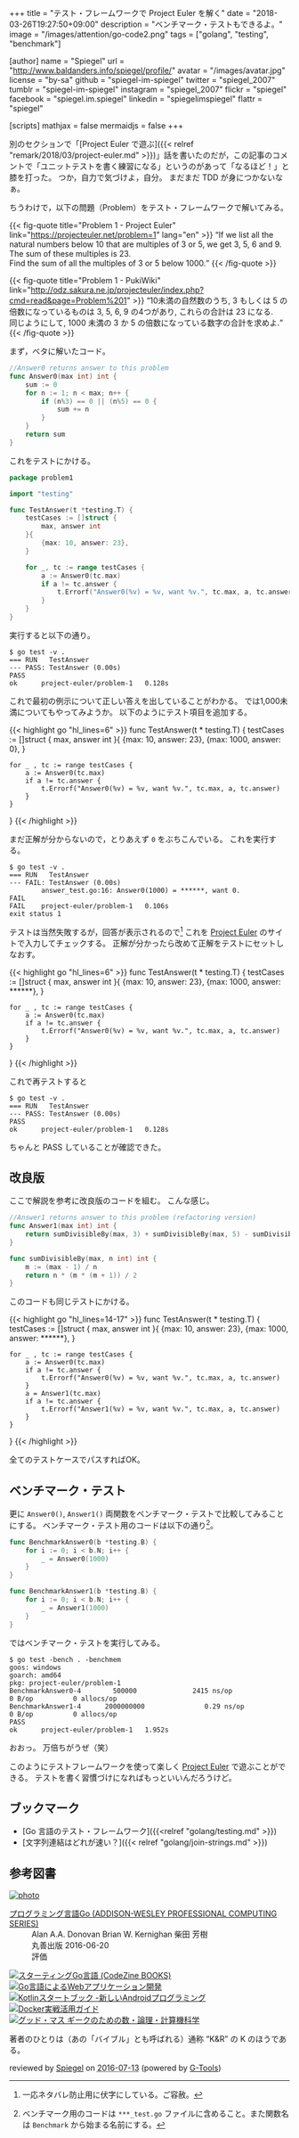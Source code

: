 +++
title = "テスト・フレームワークで Project Euler を解く"
date = "2018-03-26T19:27:50+09:00"
description = "ベンチマーク・テストもできるよ。"
image = "/images/attention/go-code2.png"
tags = ["golang", "testing", "benchmark"]

[author]
  name      = "Spiegel"
  url       = "http://www.baldanders.info/spiegel/profile/"
  avatar    = "/images/avatar.jpg"
  license   = "by-sa"
  github    = "spiegel-im-spiegel"
  twitter   = "spiegel_2007"
  tumblr    = "spiegel-im-spiegel"
  instagram = "spiegel_2007"
  flickr    = "spiegel"
  facebook  = "spiegel.im.spiegel"
  linkedin  = "spiegelimspiegel"
  flattr    = "spiegel"

[scripts]
  mathjax = false
  mermaidjs = false
+++

別のセクションで「[Project Euler で遊ぶ]({{< relref "remark/2018/03/project-euler.md" >}})」話を書いたのだが，この記事のコメントで「ユニットテストを書く練習になる」というのがあって「なるほど！」と膝を打った。
つか，自力で気づけよ，自分。
まだまだ TDD が身につかないなぁ。

ちうわけで，以下の問題（Problem）をテスト・フレームワークで解いてみる。

{{< fig-quote title="Problem 1 - Project Euler" link="https://projecteuler.net/problem=1" lang="en" >}}
<q>If we list all the natural numbers below 10 that are multiples of 3 or 5, we get 3, 5, 6 and 9. The sum of these multiples is 23.<br>
Find the sum of all the multiples of 3 or 5 below 1000.</q>
{{< /fig-quote >}}

{{< fig-quote title="Problem 1 - PukiWiki" link="http://odz.sakura.ne.jp/projecteuler/index.php?cmd=read&page=Problem%201" >}}
<q>10未満の自然数のうち, 3 もしくは 5 の倍数になっているものは 3, 5, 6, 9 の4つがあり, これらの合計は 23 になる.<br>
同じようにして, 1000 未満の 3 か 5 の倍数になっている数字の合計を求めよ.</q>
{{< /fig-quote >}}

まず，ベタに解いたコード。

```go
//Answer0 returns answer to this problem
func Answer0(max int) int {
    sum := 0
    for n := 1; n < max; n++ {
        if (n%3) == 0 || (n%5) == 0 {
            sum += n
        }
    }
    return sum
}
```

これをテストにかける。

```go
package problem1

import "testing"

func TestAnswer(t *testing.T) {
    testCases := []struct {
        max, answer int
    }{
        {max: 10, answer: 23},
    }

    for _, tc := range testCases {
        a := Answer0(tc.max)
        if a != tc.answer {
            t.Errorf("Answer0(%v) = %v, want %v.", tc.max, a, tc.answer)
        }
    }
}
```

実行すると以下の通り。

```text
$ go test -v .
=== RUN   TestAnswer
--- PASS: TestAnswer (0.00s)
PASS
ok      project-euler/problem-1   0.128s
```

これで最初の例示について正しい答えを出していることがわかる。
では1,000未満についてもやってみようか。
以下のようにテスト項目を追加する。

{{< highlight go "hl_lines=6" >}}
func TestAnswer(t * testing.T) {
    testCases := []struct {
        max, answer int
    }{
        {max: 10, answer: 23},
        {max: 1000, answer: 0},
    }

    for _ , tc := range testCases {
        a := Answer0(tc.max)
        if a != tc.answer {
            t.Errorf("Answer0(%v) = %v, want %v.", tc.max, a, tc.answer)
        }
    }
}
{{< /highlight >}}

まだ正解が分からないので，とりあえず `0` をぶちこんでいる。
これを実行する。

```text
$ go test -v .
=== RUN   TestAnswer
--- FAIL: TestAnswer (0.00s)
        answer_test.go:16: Answer0(1000) = ******, want 0.
FAIL
FAIL    project-euler/problem-1   0.106s
exit status 1
```

テストは当然失敗するが，回答が表示されるので[^ans1] これを [Project Euler] のサイトで入力してチェックする。
正解が分かったら改めて正解をテストにセットしなおす。

[^ans1]: 一応ネタバレ防止用に伏字にしている。ご容赦。

{{< highlight go "hl_lines=6" >}}
func TestAnswer(t * testing.T) {
    testCases := []struct {
        max, answer int
    }{
        {max: 10, answer: 23},
        {max: 1000, answer: ******},
    }

    for _ , tc := range testCases {
        a := Answer0(tc.max)
        if a != tc.answer {
            t.Errorf("Answer0(%v) = %v, want %v.", tc.max, a, tc.answer)
        }
    }
}
{{< /highlight >}}

これで再テストすると

```text
$ go test -v .
=== RUN   TestAnswer
--- PASS: TestAnswer (0.00s)
PASS
ok      project-euler/problem-1   0.128s
```

ちゃんと PASS していることが確認できた。

## 改良版

ここで解説を参考に改良版のコードを組む。
こんな感じ。

```go
//Answer1 returns answer to this problem (refactoring version)
func Answer1(max int) int {
    return sumDivisibleBy(max, 3) + sumDivisibleBy(max, 5) - sumDivisibleBy(max, 3*5)
}

func sumDivisibleBy(max, n int) int {
    m := (max - 1) / n
    return n * (m * (m + 1)) / 2
}
```

このコードも同じテストにかける。

{{< highlight go "hl_lines=14-17" >}}
func TestAnswer(t * testing.T) {
    testCases := []struct {
        max, answer int
    }{
        {max: 10, answer: 23},
        {max: 1000, answer: ******},
    }

    for _ , tc := range testCases {
        a := Answer0(tc.max)
        if a != tc.answer {
            t.Errorf("Answer0(%v) = %v, want %v.", tc.max, a, tc.answer)
        }
        a = Answer1(tc.max)
        if a != tc.answer {
            t.Errorf("Answer1(%v) = %v, want %v.", tc.max, a, tc.answer)
        }
    }
}
{{< /highlight >}}

全てのテストケースでパスすればOK。

## ベンチマーク・テスト

更に `Answer0()`, `Answer1()` 両関数をベンチマーク・テストで比較してみることにする。
ベンチマーク・テスト用のコードは以下の通り[^bm1]。

[^bm1]: ベンチマーク用のコードは `***_test.go` ファイルに含めること。また関数名は `Benchmark` から始まる名前にする。

```go
func BenchmarkAnswer0(b *testing.B) {
    for i := 0; i < b.N; i++ {
        _ = Answer0(1000)
    }
}

func BenchmarkAnswer1(b *testing.B) {
    for i := 0; i < b.N; i++ {
        _ = Answer1(1000)
    }
}
```

ではベンチマーク・テストを実行してみる。

```text
$ go test -bench . -benchmem
goos: windows
goarch: amd64
pkg: project-euler/problem-1
BenchmarkAnswer0-4        500000              2415 ns/op               0 B/op          0 allocs/op
BenchmarkAnswer1-4      2000000000               0.29 ns/op            0 B/op          0 allocs/op
PASS
ok      project-euler/problem-1   1.952s
```

おおっ。
万倍ちがうぜ（笑）

このようにテストフレームワークを使って楽しく [Project Euler] で遊ぶことができる。
テストを書く習慣づけになればもっといいんだろうけど。

## ブックマーク

- [Go 言語のテスト・フレームワーク]({{<relref "golang/testing.md" >}})
- [文字列連結はどれが速い？]({{< relref "golang/join-strings.md" >}})

[Go 言語]: https://golang.org/ "The Go Programming Language"
[Project Euler]: https://projecteuler.net/
[`testing`]: http://golang.org/pkg/testing/

## 参考図書

<div class="hreview" ><a class="item url" href="http://www.amazon.co.jp/exec/obidos/ASIN/4621300253/baldandersinf-22/"><img src="http://ecx.images-amazon.com/images/I/410V3ulwP5L._SL160_.jpg" alt="photo" class="photo"  /></a><dl ><dt class="fn"><a class="item url" href="http://www.amazon.co.jp/exec/obidos/ASIN/4621300253/baldandersinf-22/">プログラミング言語Go (ADDISON-WESLEY PROFESSIONAL COMPUTING SERIES)</a></dt><dd>Alan A.A. Donovan Brian W. Kernighan 柴田 芳樹 </dd><dd>丸善出版 2016-06-20</dd><dd>評価<abbr class="rating" title="5"><img src="http://g-images.amazon.com/images/G/01/detail/stars-5-0.gif" alt="" /></abbr> </dd></dl><p class="similar"><a href="http://www.amazon.co.jp/exec/obidos/ASIN/4798142417/baldandersinf-22/" target="_top"><img src="http://images.amazon.com/images/P/4798142417.09._SCTHUMBZZZ_.jpg"  alt="スターティングGo言語 (CodeZine BOOKS)"  /></a> <a href="http://www.amazon.co.jp/exec/obidos/ASIN/4873117526/baldandersinf-22/" target="_top"><img src="http://images.amazon.com/images/P/4873117526.09._SCTHUMBZZZ_.jpg"  alt="Go言語によるWebアプリケーション開発"  /></a> <a href="http://www.amazon.co.jp/exec/obidos/ASIN/4865940391/baldandersinf-22/" target="_top"><img src="http://images.amazon.com/images/P/4865940391.09._SCTHUMBZZZ_.jpg"  alt="Kotlinスタートブック -新しいAndroidプログラミング"  /></a> <a href="http://www.amazon.co.jp/exec/obidos/ASIN/4839959234/baldandersinf-22/" target="_top"><img src="http://images.amazon.com/images/P/4839959234.09._SCTHUMBZZZ_.jpg"  alt="Docker実戦活用ガイド"  /></a> <a href="http://www.amazon.co.jp/exec/obidos/ASIN/4274218961/baldandersinf-22/" target="_top"><img src="http://images.amazon.com/images/P/4274218961.09._SCTHUMBZZZ_.jpg"  alt="グッド・マス ギークのための数・論理・計算機科学"  /></a> </p>
<p class="description">著者のひとりは（あの「バイブル」とも呼ばれる）通称 “K&amp;R” の K のほうである。</p>
<p class="gtools" >reviewed by <a href='#maker' class='reviewer'>Spiegel</a> on <abbr class="dtreviewed" title="2016-07-13">2016-07-13</abbr> (powered by <a href="http://www.goodpic.com/mt/aws/index.html" >G-Tools</a>)</p>
</div>
